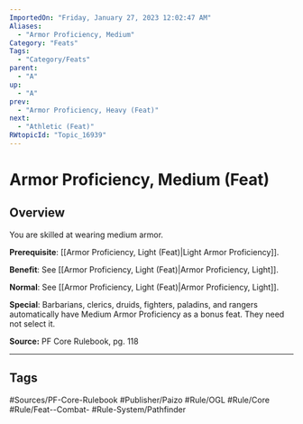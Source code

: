 ```yaml
---
ImportedOn: "Friday, January 27, 2023 12:02:47 AM"
Aliases:
  - "Armor Proficiency, Medium"
Category: "Feats"
Tags:
  - "Category/Feats"
parent:
  - "A"
up:
  - "A"
prev:
  - "Armor Proficiency, Heavy (Feat)"
next:
  - "Athletic (Feat)"
RWtopicId: "Topic_16939"
---
```

# Armor Proficiency, Medium (Feat)
## Overview
You are skilled at wearing medium armor.

**Prerequisite**: [[Armor Proficiency, Light (Feat)|Light Armor Proficiency]].

**Benefit**: See [[Armor Proficiency, Light (Feat)|Armor Proficiency, Light]].

**Normal**: See [[Armor Proficiency, Light (Feat)|Armor Proficiency, Light]].

**Special**: Barbarians, clerics, druids, fighters, paladins, and rangers automatically have Medium Armor Proficiency as a bonus feat. They need not select it.

**Source:** PF Core Rulebook, pg. 118


---
## Tags
#Sources/PF-Core-Rulebook #Publisher/Paizo #Rule/OGL #Rule/Core #Rule/Feat--Combat- #Rule-System/Pathfinder

